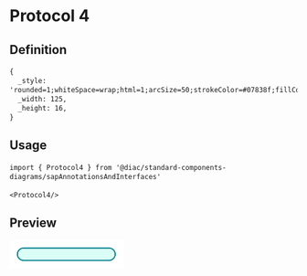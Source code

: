 # Protocol 4

## Definition

```
{
  _style: 'rounded=1;whiteSpace=wrap;html=1;arcSize=50;strokeColor=#07838f;fillColor=#dafdf5;fontColor=#266f3a;strokeWidth=1.5;',
  _width: 125,
  _height: 16,
}
```

## Usage

```
import { Protocol4 } from '@diac/standard-components-diagrams/sapAnnotationsAndInterfaces'

<Protocol4/>
```

## Preview

<img src="./protocol-4.png" width="200"/>
